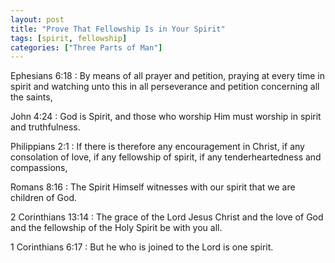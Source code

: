 ```yaml
---
layout: post
title: "Prove That Fellowship Is in Your Spirit"
tags: [spirit, fellowship]
categories: ["Three Parts of Man"]
---
```


Ephesians 6:18
: By means of all prayer and petition, praying at every time in spirit and watching unto this in all perseverance and petition concerning all the saints,

John 4:24
: God is Spirit, and those who worship Him must worship in spirit and truthfulness.

Philippians 2:1
: If there is therefore any encouragement in Christ, if any consolation of love, if any fellowship of spirit, if any tenderheartedness and compassions,

Romans 8:16
: The Spirit Himself witnesses with our spirit that we are children of God.

2 Corinthians 13:14
: The grace of the Lord Jesus Christ and the love of God and the fellowship of the Holy Spirit be with you all.

1 Corinthians 6:17
: But he who is joined to the Lord is one spirit.

